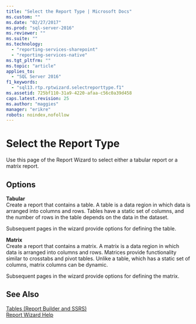 ```yaml
---
title: "Select the Report Type | Microsoft Docs"
ms.custom: ""
ms.date: "02/27/2017"
ms.prod: "sql-server-2016"
ms.reviewer: ""
ms.suite: ""
ms.technology: 
  - "reporting-services-sharepoint"
  - "reporting-services-native"
ms.tgt_pltfrm: ""
ms.topic: "article"
applies_to: 
  - "SQL Server 2016"
f1_keywords: 
  - "sql13.rtp.rptwizard.selectreporttype.f1"
ms.assetid: 725bf110-31a9-4220-afaa-c56c0a39d458
caps.latest.revision: 25
ms.author: "maggies"
manager: "erikre"
robots: noindex,nofollow
---
```

# Select the Report Type
  Use this page of the Report Wizard to select either a tabular report or a matrix report.  
  
## Options  
 **Tabular**  
 Create a report that contains a table. A table is a data region in which data is arranged into columns and rows. Tables have a static set of columns, and the number of rows in the table depends on the data in the dataset.  
  
 Subsequent pages in the wizard provide options for defining the table.  
  
 **Matrix**  
 Create a report that contains a matrix. A matrix is a data region in which data is arranged into columns and rows. Matrices provide functionality similar to crosstabs and pivot tables. Unlike a table, which has a static set of columns, matrix columns can be dynamic.  
  
 Subsequent pages in the wizard provide options for defining the matrix.  
  
## See Also  
 [Tables &#40;Report Builder  and SSRS&#41;](../reporting-services/report-design/tables-report-builder-and-ssrs.md)   
 [Report Wizard Help](../a9retired/report-wizard-help.md)  
  
  